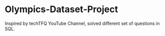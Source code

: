 # Olympics-Dataset-Project
Inspired by techTFQ YouTube Channel, solved different set of questions in SQL. 
